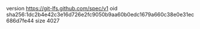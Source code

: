 version https://git-lfs.github.com/spec/v1
oid sha256:1dc2b4e42c3e16d726e2fc9050b9aa60b0edc1679a660c38e0e31ec686d7fe44
size 4027
